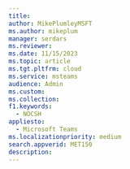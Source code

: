 ```yaml
---
title: 
author: MikePlumleyMSFT
ms.author: mikeplum
manager: serdars
ms.reviewer: 
ms.date: 11/15/2023
ms.topic: article
ms.tgt.pltfrm: cloud
ms.service: msteams
audience: Admin
ms.custom: 
ms.collection: 
f1.keywords: 
  - NOCSH
appliesto: 
  - Microsoft Teams
ms.localizationpriority: medium
search.appverid: MET150
description: 
---
```


# 

